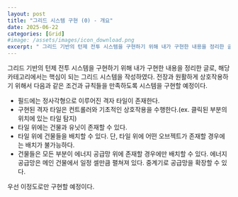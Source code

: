 ```yaml
---
layout: post
title: "그리드 시스템 구현 (0) - 개요"
date: 2025-06-22
categories: [Grid]
#image: /assets/images/icon_download.png
excerpt: " 그리드 기반의 턴제 전투 시스템을 구현하기 위해 내가 구현한 내용을 정리한 글로, 해당 카테고리에서는 핵심이 되는 그리드 시스템을 작성하였다. 전장과 원활하게 상호작용하기 위해서 다음과 같은 조건과 규칙들을 만족하도록 시스템을 구현할 예정이다."
---
```


 그리드 기반의 턴제 전투 시스템을 구현하기 위해 내가 구현한 내용을 정리한 글로,
해당 카테고리에서는 핵심이 되는 그리드 시스템을 작성하였다. 
 전장과 원활하게 상호작용하기 위해서 다음과 같은 조건과 규칙들을 만족하도록 시스템을 구현할
예정이다.

- 필드에는 정사각형으로 이루어진 격자 타일이 존재한다.
- 구현된 격자 타일은 컨트롤러와 기초적인 상호작용을 수행한다.(ex. 클릭된 부분의 위치에 있는 타일 탐지)
- 타일 위에는 건물과 유닛이 존재할 수 있다.
- 타일 위에 건물들을 배치할 수 있다. 단, 타일 위에 어떤 오브젝트가 존재할 경우에는 배치가 불가능하다.
- 건물들은 모든 부분이 에너지 공급망 위에 존재할 경우에만 배치할 수 있다. 에너지 공급망은 메인 건물에서 일정 셀만큼 펼쳐져 있다. 중계기로 공급망을 확장할 수 있다.

우선 이정도로만 구현할 예정이다.


